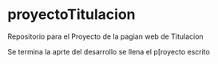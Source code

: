 # proyectoTitulacion
Repositorio para el Proyecto de la pagian web de Titulacion

Se termina la aprte del desarrollo se llena el p[royecto escrito
